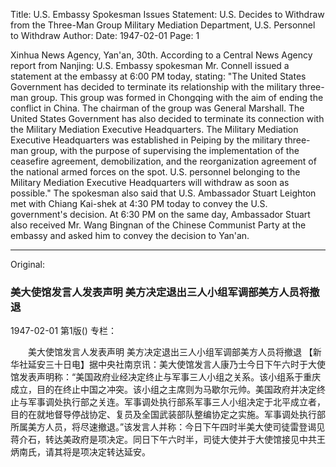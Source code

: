 Title: U.S. Embassy Spokesman Issues Statement: U.S. Decides to Withdraw from the Three-Man Group Military Mediation Department, U.S. Personnel to Withdraw
Author:
Date: 1947-02-01
Page: 1

Xinhua News Agency, Yan'an, 30th. According to a Central News Agency report from Nanjing: U.S. Embassy spokesman Mr. Connell issued a statement at the embassy at 6:00 PM today, stating: "The United States Government has decided to terminate its relationship with the military three-man group. This group was formed in Chongqing with the aim of ending the conflict in China. The chairman of the group was General Marshall. The United States Government has also decided to terminate its connection with the Military Mediation Executive Headquarters. The Military Mediation Executive Headquarters was established in Peiping by the military three-man group, with the purpose of supervising the implementation of the ceasefire agreement, demobilization, and the reorganization agreement of the national armed forces on the spot. U.S. personnel belonging to the Military Mediation Executive Headquarters will withdraw as soon as possible." The spokesman also said that U.S. Ambassador Stuart Leighton met with Chiang Kai-shek at 4:30 PM today to convey the U.S. government's decision. At 6:30 PM on the same day, Ambassador Stuart also received Mr. Wang Bingnan of the Chinese Communist Party at the embassy and asked him to convey the decision to Yan'an.



<hr /> 

Original: 


### 美大使馆发言人发表声明  美方决定退出三人小组军调部美方人员将撤退

1947-02-01
第1版()
专栏：

　　美大使馆发言人发表声明
    美方决定退出三人小组军调部美方人员将撤退
    【新华社延安三十日电】据中央社南京讯：美大使馆发言人康乃士今日下午六时于大使馆发表声明称：“美国政府业经决定终止与军事三人小组之关系。该小组系于重庆成立，目的在终止中国之冲突。该小组之主席则为马歇尔元帅。美国政府并决定终止与军事调处执行部之关连。军事调处执行部系军事三人小组决定于北平成立者，目的在就地督导停战协定、复员及全国武装部队整编协定之实施。军事调处执行部所属美方人员，将尽速撤退。”该发言人并称：今日下午四时半美大使司徒雷登谒见蒋介石，转达美政府是项决定。同日下午六时半，司徒大使并于大使馆接见中共王炳南氏，请其将是项决定转达延安。
